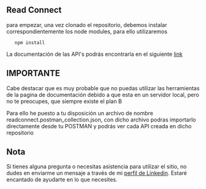 ## Read Connect

para empezar, una vez clonado el repositorio, debemos instalar correspondientemente los node modules, para ello utilizaremos

```
   npm install
```

La documentación de las API's podrás encontrarla en el siguiente [link](https://readconnect.readme.io/reference/get_users)

## IMPORTANTE
Cabe destacar que es muy probable que no puedas utilizar las herramientas de la pagina de documentación debido a que esta en un servidor local, pero no te preocupes, que siempre existe el plan B

Para ello he puesto a tu disposición un archivo de nombre readconnect.postman_collection.json, con dicho archivo podras importarlo directamente desde tu POSTMAN y podrás ver cada API creada en dicho repositorio

## Nota
Si tienes alguna pregunta o necesitas asistencia para utilizar el sitio, no dudes en enviarme un mensaje a través de mi [perfil de Linkedin](https://www.linkedin.com/in/leonardo-utreras/). Estaré encantado de ayudarte en lo que necesites.
